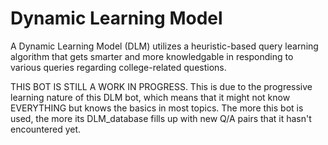 # Dynamic Learning Model
A Dynamic Learning Model (DLM) utilizes a heuristic-based query learning algorithm that gets smarter and more knowledgable in responding to various queries regarding college-related questions.

THIS BOT IS STILL A WORK IN PROGRESS. This is due to the progressive learning nature of this DLM bot, which means that it might not know EVERYTHING but knows the basics in most topics. The more this bot is used, the more its DLM_database fills up with new Q/A pairs that it hasn't encountered yet.
